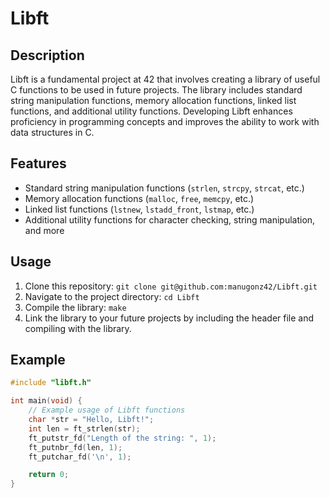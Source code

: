 # Libft

## Description
Libft is a fundamental project at 42 that involves creating a library of useful C functions to be used in future projects. The library includes standard string manipulation functions, memory allocation functions, linked list functions, and additional utility functions. Developing Libft enhances proficiency in programming concepts and improves the ability to work with data structures in C.

## Features
- Standard string manipulation functions (`strlen`, `strcpy`, `strcat`, etc.)
- Memory allocation functions (`malloc`, `free`, `memcpy`, etc.)
- Linked list functions (`lstnew`, `lstadd_front`, `lstmap`, etc.)
- Additional utility functions for character checking, string manipulation, and more

## Usage
1. Clone this repository: `git clone git@github.com:manugonz42/Libft.git`
2. Navigate to the project directory: `cd Libft`
3. Compile the library: `make`
4. Link the library to your future projects by including the header file and compiling with the library.

## Example
```c
#include "libft.h"

int main(void) {
    // Example usage of Libft functions
    char *str = "Hello, Libft!";
    int len = ft_strlen(str);
    ft_putstr_fd("Length of the string: ", 1);
    ft_putnbr_fd(len, 1);
    ft_putchar_fd('\n', 1);

    return 0;
}
